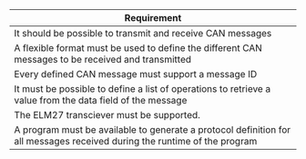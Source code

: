 


| Requirement |
|-------------|
| It should be possible to transmit and receive CAN messages |
| A flexible format must be used to define the different CAN messages to be received and transmitted |
| Every defined CAN message must support a message ID |
| It must be possible to define a list of operations to retrieve a value from the data field of the message |
| The ELM27 transciever must be supported. |
| A program must be available to generate a protocol definition for all messages received during the runtime of the program |